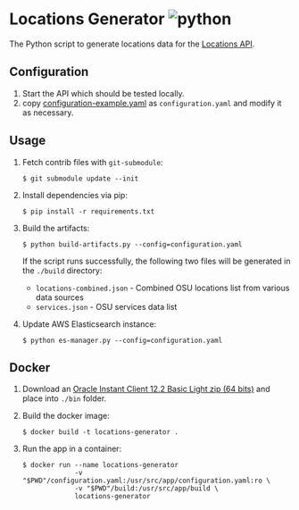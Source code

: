 # Locations Generator ![python](https://img.shields.io/badge/python-3.7-blue.svg)

The Python script to generate locations data for the [Locations API](https://github.com/osu-mist/locations-frontend-api).

## Configuration

1. Start the API which should be tested locally.
2. copy
[configuration-example.yaml](./configuration-example.yaml) as `configuration.yaml`  and modify it as necessary.

## Usage

1. Fetch contrib files with `git-submodule`:

    ```shell
    $ git submodule update --init
    ```


2. Install dependencies via pip:

    ```shell
    $ pip install -r requirements.txt
    ```

3. Build the artifacts:

    ```shell
    $ python build-artifacts.py --config=configuration.yaml
    ```

    If the script runs successfully, the following two files will be generated in the `./build` directory:

    * `locations-combined.json` - Combined OSU locations list from various data sources
    * `services.json` - OSU services data list

4. Update AWS Elasticsearch instance:

    ```shell
    $ python es-manager.py --config=configuration.yaml
    ```

## Docker

1. Download an [Oracle Instant Client 12.2 Basic Light zip (64 bits)](http://www.oracle.com/technetwork/topics/linuxx86-64soft-092277.html) and place into `./bin` folder.

2. Build the docker image:

    ```shell
    $ docker build -t locations-generator .
    ```

3. Run the app in a container:

    ```shell
    $ docker run --name locations-generator
                 -v "$PWD"/configuration.yaml:/usr/src/app/configuration.yaml:ro \
                 -v "$PWD"/build:/usr/src/app/build \
                 locations-generator
    ```
